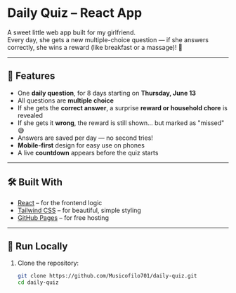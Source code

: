 #  Daily  Quiz – React App

A sweet little web app built for my girlfriend.  
Every day, she gets a new multiple-choice question — if she answers correctly, she wins a reward (like breakfast or a massage)! 🎁

---

## 🌟 Features

- One **daily question**, for 8 days starting on **Thursday, June 13**
- All questions are **multiple choice**
- If she gets the **correct answer**, a surprise **reward or household chore** is revealed
- If she gets it **wrong**, the reward is still shown… but marked as "missed" 😅
- Answers are saved per day — no second tries!
- **Mobile-first** design for easy use on phones
- A live **countdown** appears before the quiz starts

---

## 🛠️ Built With

- [React](https://reactjs.org/) – for the frontend logic
- [Tailwind CSS](https://tailwindcss.com/) – for beautiful, simple styling
- [GitHub Pages](https://pages.github.com/) – for free hosting

---

## 🚀 Run Locally

1. Clone the repository:
   ```bash
   git clone https://github.com/Musicofilo701/daily-quiz.git
   cd daily-quiz
